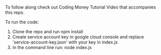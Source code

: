 To follow along check out Coding Money Tutorial Video that accompanies this repo.

To run the code: 

1. Clone the repo and run npm install
2. Create service account key in google cloud console and replace 'service-account-key.json' with your key in index.js
3. In the command line run: node index.js
